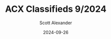 ---
layout: podcast
title: "ACX Classifieds 9/2024"
author: Scott Alexander
description: https://www.astralcodexten.com/p/acx-classifieds-92024
date: 2024-09-26
length: 226666
duration: 57
guid: acx-classifieds-92024
---